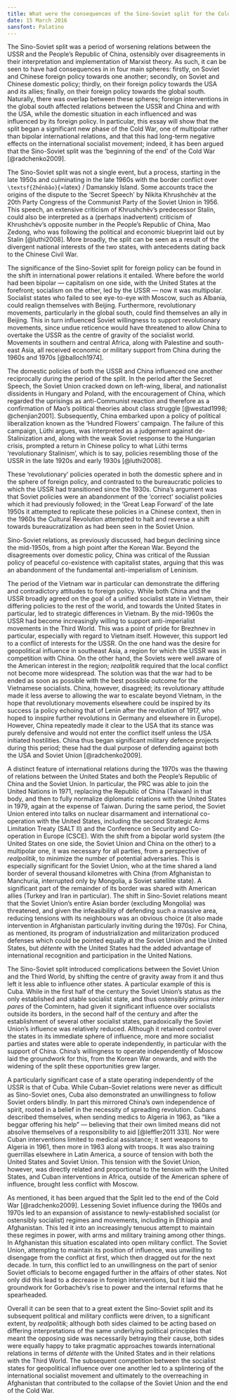 ```yaml
---
title: What were the consequences of the Sino-Soviet split for the Cold War?
date: 15 March 2016
sansfont: Palatino
---
```


The Sino-Soviet split was a period of worsening relations between the USSR and the People’s Republic of China, ostensibly over disagreements in their interpretation and implementation of Marxist theory. As such, it can be seen to have had consequences in in four main spheres: firstly, on Soviet and Chinese foreign policy towards one another; secondly, on Soviet and Chinese domestic policy; thirdly, on their foreign policy towards the USA and its allies; finally, on their foreign policy towards the global south. Naturally, there was overlap between these spheres; foreign interventions in the global south affected relations between the USSR and China and with the USA, while the domestic situation in each influenced and was influenced by its foreign policy. In particular, this essay will show that the split began a significant new phase of the Cold War, one of multipolar rather than bipolar international relations, and that this had long-term negative effects on the international socialist movement; indeed, it has been argued that the Sino-Soviet split was the ‘beginning of the end’ of the Cold War [@radchenko2009].

The Sino-Soviet split was not a single event, but a process, starting in the late 1950s and culminating in the late 1960s with the border conflict over `\textsf{Zhēnbăo}`{=latex} / Damanskiy Island. Some accounts trace the origins of the dispute to the ‘Secret Speech’ by Nikita Khrushchëv at the 20th Party Congress of the Communist Party of the Soviet Union in 1956. This speech, an extensive criticism of Khrushchëv’s predecessor Stalin, could also be interpreted as a (perhaps inadvertent) criticism of Khrushchëv’s opposite number in the People’s Republic of China, Mao Zedong, who was following the political and economic blueprint laid out by Stalin [@luthi2008]. More broadly, the split can be seen as a result of the divergent national interests of the two states, with antecedents dating back to the Chinese Civil War.

The significance of the Sino-Soviet split for foreign policy can be found in the shift in international power relations it entailed. Where before the world had been bipolar — capitalism on one side, with the United States at the forefront; socialism on the other, led by the USSR — now it was multipolar. Socialist states who failed to see eye-to-eye with Moscow, such as Albania, could realign themselves with Beijing. Furthermore, revolutionary movements, particularly in the global south, could find themselves an ally in Beijing. This in turn influenced Soviet willingness to support revolutionary movements, since undue reticence would have threatened to allow China to overtake the USSR as the centre of gravity of the socialist world. Movements in southern and central Africa, along with Palestine and south-east Asia, all received economic or military support from China during the 1960s and 1970s [@balloch1974].

The domestic policies of both the USSR and China influenced one another reciprocally during the period of the split. In the period after the Secret Speech, the Soviet Union cracked down on left-wing, liberal, and nationalist dissidents in Hungary and Poland, with the encouragement of China, which regarded the uprisings as anti-Communist reaction and therefore as a confirmation of Mao’s political theories about class struggle [@westad1998; @chenjian2001]. Subsequently, China embarked upon a policy of political liberalization known as the ‘Hundred Flowers’ campaign. The failure of this campaign, Lüthi argues, was interpreted as a judgement against de-Stalinization and, along with the weak Soviet response to the Hungarian crisis, prompted a return in Chinese policy to what Lüthi terms ‘revolutionary Stalinism’, which is to say, policies resembling those of the USSR in the late 1920s and early 1930s [@luthi2008].

These ‘revolutionary’ policies operated in both the domestic sphere and in the sphere of foreign policy, and contrasted to the bureaucratic policies to which the USSR had transitioned since the 1930s. China’s argument was that Soviet policies were an abandonment of the ‘correct’ socialist policies which it had previously followed; in the ‘Great Leap Forward’ of the late 1950s it attempted to replicate these policies in a Chinese context, then in the 1960s the Cultural Revolution attempted to halt and reverse a shift towards bureaucratization as had been seen in the Soviet Union.

Sino-Soviet relations, as previously discussed, had begun declining since the mid-1950s, from a high point after the Korean War. Beyond the disagreements over domestic policy, China was critical of the Russian policy of peaceful co-existence with capitalist states, arguing that this was an abandonment of the fundamental anti-imperialism of Leninism.

The period of the Vietnam war in particular can demonstrate the differing and contradictory attitudes to foreign policy. While both China and the USSR broadly agreed on the goal of a unified socialist state in Vietnam, their differing policies to the rest of the world, and towards the United States in particular, led to strategic differences in Vietnam. By the mid-1960s the USSR had become increasingly willing to support anti-imperialist movements in the Third World. This was a point of pride for Brezhnev in particular, especially with regard to Vietnam itself. However, this support led to a conflict of interests for the USSR. On the one hand was the desire for geopolitical influence in southeast Asia, a region for which the USSR was in competition with China. On the other hand, the Soviets were well aware of the American interest in the region; _realpolitik_ required that the local conflict not become more widespread. The solution was that the war had to be ended as soon as possible with the best possible outcome for the Vietnamese socialists. China, however, disagreed; its revolutionary attitude made it less averse to allowing the war to escalate beyond Vietnam, in the hope that revolutionary movements elsewhere could be inspired by its success (a policy echoing that of Lenin after the revolution of 1917, who hoped to inspire further revolutions in Germany and elsewhere in Europe). However, China repeatedly made it clear to the USA that its stance was purely defensive and would not enter the conflict itself unless the USA initiated hostilities. China thus began significant military defence projects during this period; these had the dual purpose of defending against both the USA and Soviet Union [@radchenko2009].

A distinct feature of international relations during the 1970s was the thawing of relations between the United States and both the People’s Republic of China and the Soviet Union. In particular, the PRC was able to join the United Nations in 1971, replacing the Republic of China (Taiwan) in that body, and then to fully normalize diplomatic relations with the United States in 1979, again at the expense of Taiwan. During the same period, the Soviet Union entered into talks on nuclear disarmament and international co-operation with the United States, including the second Strategic Arms Limitation Treaty (SALT II) and the Conference on Security and Co-operation in Europe (CSCE). With the shift from a bipolar world system (the United States on one side, the Soviet Union and China on the other) to a multipolar one, it was necessary for all parties, from a perspective of _realpolitik_, to minimize the number of potential adversaries. This is especially significant for the Soviet Union, who at the time shared a land border of several thousand kilometres with China (from Afghanistan to Manchuria, interrupted only by Mongolia, a Soviet satellite state). A significant part of the remainder of its border was shared with American allies (Turkey and Iran in particular). The shift in Sino-Soviet relations meant that the Soviet Union’s entire Asian border (excluding Mongolia) was threatened, and given the infeasibility of defending such a massive area, reducing tensions with its neighbours was an obvious choice (it also made intervention in Afghanistan particularly inviting during the 1970s). For China, as mentioned, its program of industrialization and militarization produced defenses which could be pointed equally at the Soviet Union and the United States, but _détente_ with the United States had the added advantage of international recognition and participation in the United Nations.

The Sino-Soviet split introduced complications between the Soviet Union and the Third World, by shifting the centre of gravity away from it and thus left it less able to influence other states. A particular example of this is Cuba. While in the first half of the century the Soviet Union’s status as the only established and stable socialist state, and thus ostensibly _primus inter pares_ of the Comintern, had given it significant influence over socialists outside its borders, in the second half of the century and after the establishment of several other socialist states, paradoxically the Soviet Union’s influence was relatively reduced. Although it retained control over the states in its immediate sphere of influence, more and more socialist parties and states were able to operate independently, in particular with the support of China. China’s willingness to operate independently of Moscow laid the groundwork for this, from the Korean War onwards, and with the widening of the split these opportunities grew larger.

A particularly significant case of a state operating independently of the USSR is that of Cuba. While Cuban–Soviet relations were never as difficult as Sino-Soviet ones, Cuba also demonstrated an unwillingness to follow Soviet orders blindly. In part this mirrored China’s own independence of spirit, rooted in a belief in the necessity of spreading revolution. Cubans described themselves, when sending medics to Algeria in 1963, as “like a beggar offering his help” — believing that their own limited means did not absolve themselves of a responsibility to aid [@leffler2011 331]. Nor were Cuban interventions limited to medical assistance; it sent weapons to Algeria in 1961, then more in 1963 along with troops. It was also training guerrillas elsewhere in Latin America, a source of tension with both the United States and Soviet Union. This tension with the Soviet Union, however, was directly related and proportional to the tension with the United States, and Cuban interventions in Africa, outside of the American sphere of influence, brought less conflict with Moscow.

As mentioned, it has been argued that the Split led to the end of the Cold War [@radchenko2009]. Lessening Soviet influence during the 1960s and 1970s led to an expansion of assistance to newly-established socialist (or ostensibly socialist) regimes and movements, including in Ethiopia and Afghanistan. This led it into an increasingly tenuous attempt to maintain these regimes in power, with arms and military training among other things. In Afghanistan this situation escalated into open military conflict. The Soviet Union, attempting to maintain its position of influence, was unwilling to disengage from the conflict at first, which then dragged out for the next decade. In turn, this conflict led to an unwillingness on the part of senior Soviet officials to become engaged further in the affairs of other states. Not only did this lead to a decrease in foreign interventions, but it laid the groundwork for Gorbachëv’s rise to power and the internal reforms that he spearheaded.

Overall it can be seen that to a great extent the Sino-Soviet split and its subsequent political and military conflicts were driven, to a significant extent, by _realpolitik_; although both sides claimed to be acting based on differing interpretations of the same underlying political principles that meant the opposing side was necessarily betraying their cause, both sides were equally happy to take pragmatic approaches towards international relations in terms of _détente_ with the United States and in their relations with the Third World. The subsequent competition between the socialist states for geopolitical influence over one another led to a splintering of the international socialist movement and ultimately to the overreaching in Afghanistan that contributed to the collapse of the Soviet Union and the end of the Cold War.
